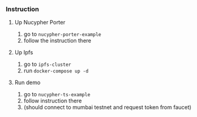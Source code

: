 ### Instruction

1. Up Nucypher Porter 

    1. go to `nucypher-porter-example`
    2. follow the instruction there

2. Up Ipfs
    1. go to `ipfs-cluster`
    2. run `docker-compose up -d`

3. Run demo
    1. go to `nucypher-ts-example`
    2. follow instruction there
    3. (should connect to mumbai testnet and request token from faucet) 